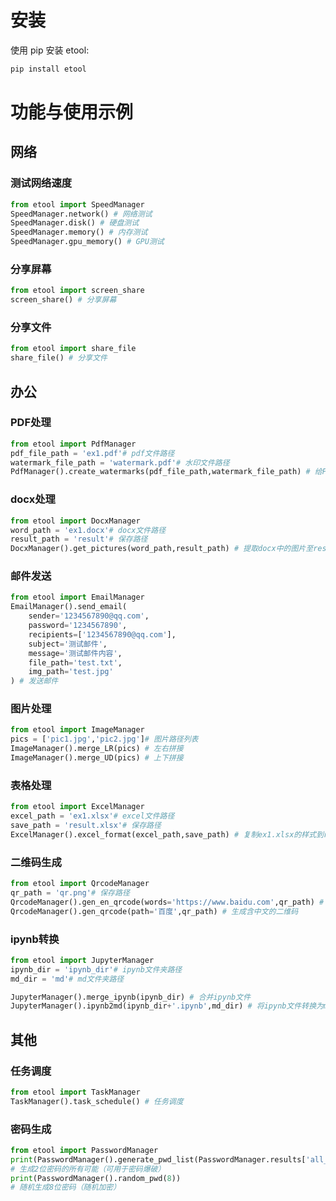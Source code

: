 # 安装

使用 pip 安装 etool:

```bash
pip install etool
```

# 功能与使用示例

## 网络

### 测试网络速度

```python
from etool import SpeedManager
SpeedManager.network() # 网络测试
SpeedManager.disk() # 硬盘测试
SpeedManager.memory() # 内存测试
SpeedManager.gpu_memory() # GPU测试
```

### 分享屏幕

```python
from etool import screen_share
screen_share() # 分享屏幕
```

### 分享文件

```python
from etool import share_file
share_file() # 分享文件
```

## 办公

### PDF处理

```python
from etool import PdfManager
pdf_file_path = 'ex1.pdf'# pdf文件路径
watermark_file_path = 'watermark.pdf'# 水印文件路径
PdfManager().create_watermarks(pdf_file_path,watermark_file_path) # 给PDF添加水印
```

### docx处理

```python
from etool import DocxManager
word_path = 'ex1.docx'# docx文件路径
result_path = 'result'# 保存路径
DocxManager().get_pictures(word_path,result_path) # 提取docx中的图片至result文件夹
```

### 邮件发送

```python
from etool import EmailManager
EmailManager().send_email(
    sender='1234567890@qq.com',
    password='1234567890',
    recipients=['1234567890@qq.com'],
    subject='测试邮件',
    message='测试邮件内容',
    file_path='test.txt',
    img_path='test.jpg'
) # 发送邮件
```

### 图片处理

```python
from etool import ImageManager
pics = ['pic1.jpg','pic2.jpg']# 图片路径列表
ImageManager().merge_LR(pics) # 左右拼接
ImageManager().merge_UD(pics) # 上下拼接

```

### 表格处理

```python
from etool import ExcelManager
excel_path = 'ex1.xlsx'# excel文件路径
save_path = 'result.xlsx'# 保存路径
ExcelManager().excel_format(excel_path,save_path) # 复制ex1.xlsx的样式到result.xlsx
```

### 二维码生成

```python
from etool import QrcodeManager
qr_path = 'qr.png'# 保存路径
QrcodeManager().gen_en_qrcode(words='https://www.baidu.com',qr_path) # 生成不含中文的二维码
QrcodeManager().gen_qrcode(path='百度',qr_path) # 生成含中文的二维码
```

### ipynb转换

```python
from etool import JupyterManager
ipynb_dir = 'ipynb_dir'# ipynb文件夹路径
md_dir = 'md'# md文件夹路径

JupyterManager().merge_ipynb(ipynb_dir) # 合并ipynb文件
JupyterManager().ipynb2md(ipynb_dir+'.ipynb',md_dir) # 将ipynb文件转换为md文件
```

## 其他

### 任务调度
```python
from etool import TaskManager
TaskManager().task_schedule() # 任务调度
```

### 密码生成

```python
from etool import PasswordManager
print(PasswordManager().generate_pwd_list(PasswordManager.results['all_letters'] + PasswordManager.results['digits'], 2))
# 生成2位密码的所有可能（可用于密码爆破）
print(PasswordManager().random_pwd(8))
# 随机生成8位密码（随机加密）
```

